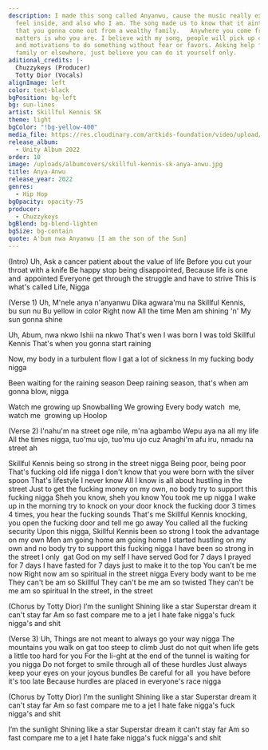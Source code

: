 ```yaml
---
description: I made this song called Anyanwu, cause the music really expresses how I
  feel inside, and also who I am. The song made us to know that it aint a must
  that you gonna come out from a wealthy family.   Anywhere you come from, what
  matters is who you are. I believe with my song, people will pick up courage
  and motivations to do something without fear or favors. Asking help from
  family or elsewhere, just believe you can do it yourself only.
aditional_credits: |-
  Chuzzykeys (Producer)
  Totty Dior (Vocals)
alignImage: left
color: text-black
bgPosition: bg-left
bg: sun-lines
artist: Skillful Kennis SK
theme: light
bgColor: "!bg-yellow-400"
media_file: https://res.cloudinary.com/artkids-foundation/video/upload/v1665779485/10._Skillful_Kennis_SK_-_Anya-Anwu_b1a5d2.mp3
release_album:
  - Unity Album 2022
order: 10
image: /uploads/albumcovers/skillful-kennis-sk-anya-anwu.jpg
title: Anya-Anwu
release_year: 2022
genres:
  - Hip Hop
bgOpacity: opacity-75
producer:
  - Chuzzykeys
bgBlend: bg-blend-lighten
bgSize: bg-contain
quote: A'bum nwa Anyanwu [I am the son of the Sun]
---
```

(Intro)
Uh, Ask a cancer patient about the value of life
Before you cut your throat with a knife
Be happy stop being disappointed, Because life is one and  appointed Everyone get through the struggle and have to strive
This is what's called Life, Nigga

(Verse 1)
Uh, M'nele anya n'anyanwu
Dika agwara'mu na
Skillful Kennis, bu sun nu
Bu yellow in color
Right now
All the time
Men am shining 'n'
My sun gonna shine

Uh, Abum, nwa nkwo
Ishii na nkwo
That's wen I was born
I was told Skillful Kennis
That's when you gonna start raining

Now, my body in a turbulent flow
I gat a lot of sickness
In my fucking body nigga

Been waiting for the raining season
Deep raining season, that's when am gonna blow, nigga

Watch me growing up
Snowballing
We growing
Every body watch  me, watch me  growing up
Hoolop

(Verse 2)
I'nahu'm na street oge nile, m'na agbambo
Wepu aya na all my life
All the times nigga, tuo'mu ujo, tuo'mu ujo cuz
Anaghi'm afu iru, nmadu na street ah

Skillful Kennis being so strong in the street nigga
Being poor, being poor
That's fucking old life nigga
I don't know that
you were born with the silver spoon
That's lifestyle I never know
All I know is all about hustling in the street
Just to get the fucking money on my own, no body try to support this fucking nigga
Sheh you know, sheh you know
You took me up nigga
I wake up in the morning try to knock on your door
knock the fucking door
3 times 4 times, you hear the fucking sounds
That's me Skillful Kennis knocking, you open the fucking door and tell me go away
You called all the fucking security Upon this nigga,
Skillful Kennis been so strong
I took the advantage on my own
Men am going home am going home
I started hustling on my own and no body try to support this fucking nigga
I have been so strong in the street
I only  gat God on my self
I have served God for 7 days
I prayed for 7 days
I have fasted for 7 days just to make it to the top
You can't be me now
Right now am so spiritual in the street nigga
Every body want to be me
They can't be am so Skillful
They can't be me am so twisted
They can't be me am so spiritual
In the street, in the street

(Chorus by Totty Dior)
I’m the sunlight
Shining like a star
Superstar dream it can't stay far
Am so fast compare me to a jet
I hate fake nigga's fuck nigga's and shit

(Verse 3)
Uh, Things are not meant to always go your way nigga
The mountains you walk on gat too steep to climb
Just do not quit when life gets a little too hard for you
For the li-ght at the end of the tunnel is waiting for you nigga
Do not forget to smile through all of these hurdles
Just always keep your eyes on your joyous bundles
Be careful for all  you have before it's too late
Because hurdles are placed in everyone's race nigga

(Chorus by Totty Dior)
I’m the sunlight
Shining like a star
Superstar dream it can't stay far
Am so fast compare me to a jet
I hate fake nigga's fuck nigga's and shit

I’m the sunlight
Shining like a star
Superstar dream it can't stay far
Am so fast compare me to a jet
I hate fake nigga's fuck nigga's and shit